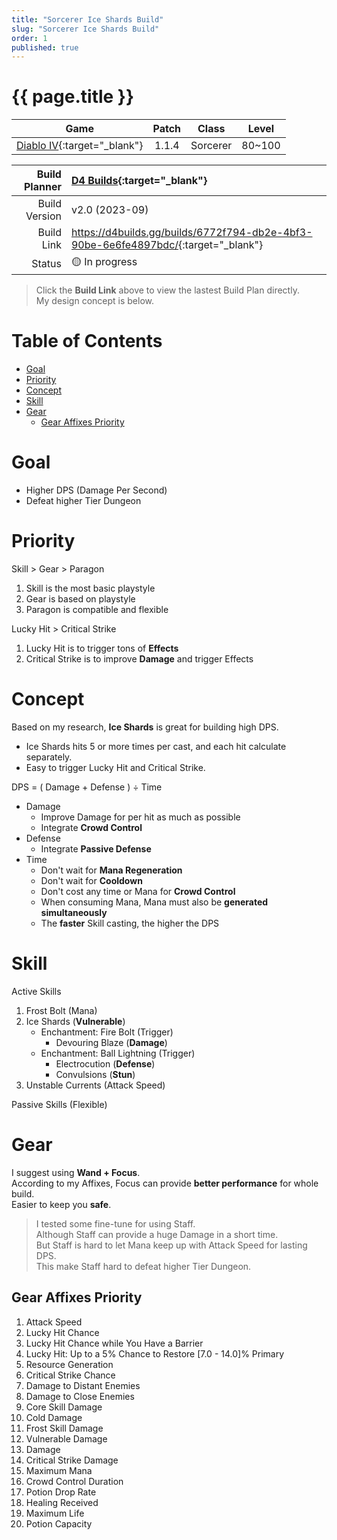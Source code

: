 ```yaml
---
title: "Sorcerer Ice Shards Build"
slug: "Sorcerer Ice Shards Build"
order: 1
published: true
---
```


# {{ page.title }} <!-- omit from toc -->

|                             Game                             | Patch |  Class   | Level  |
| :----------------------------------------------------------: | :---: | :------: | :----: |
| [Diablo IV](https://diablo4.blizzard.com/){:target="_blank"} | 1.1.4 | Sorcerer | 80~100 |

| Build Planner | [D4 Builds](https://d4builds.gg/){:target="_blank"}                                  |
| ------------: | :----------------------------------------------------------------------------------- |
| Build Version | v2.0 (2023-09)                                                                       |
|    Build Link | <https://d4builds.gg/builds/6772f794-db2e-4bf3-90be-6e6fe4897bdc/>{:target="_blank"} |
|        Status | 🟡 In progress                                                                        |

> Click the **Build Link** above to view the lastest Build Plan directly.  
> My design concept is below.

# Table of Contents <!-- omit from toc -->
- [Goal](#goal)
- [Priority](#priority)
- [Concept](#concept)
- [Skill](#skill)
- [Gear](#gear)
  - [Gear Affixes Priority](#gear-affixes-priority)

# Goal
- Higher DPS (Damage Per Second)
- Defeat higher Tier Dungeon

# Priority
Skill > Gear > Paragon
1. Skill is the most basic playstyle
2. Gear is based on playstyle
3. Paragon is compatible and flexible

Lucky Hit > Critical Strike
1. Lucky Hit is to trigger tons of **Effects**
2. Critical Strike is to improve **Damage** and trigger Effects

# Concept
Based on my research, **Ice Shards** is great for building high DPS.
- Ice Shards hits 5 or more times per cast, and each hit calculate separately.
- Easy to trigger Lucky Hit and Critical Strike.

DPS = ( Damage + Defense ) ÷ Time
- Damage
  - Improve Damage for per hit as much as possible
  - Integrate **Crowd Control**
- Defense
  - Integrate **Passive Defense**
- Time
  - Don't wait for **Mana Regeneration**
  - Don't wait for **Cooldown**
  - Don't cost any time or Mana for **Crowd Control**
  - When consuming Mana, Mana must also be **generated simultaneously**
  - The **faster** Skill casting, the higher the DPS

# Skill
Active Skills
   1. Frost Bolt (Mana)
   2. Ice Shards (**Vulnerable**)
      - Enchantment: Fire Bolt (Trigger)
        - Devouring Blaze (**Damage**)
      - Enchantment: Ball Lightning (Trigger)
        - Electrocution (**Defense**)
        - Convulsions (**Stun**)
   3. Unstable Currents (Attack Speed)

Passive Skills (Flexible)

# Gear
I suggest using **Wand + Focus**.  
According to my Affixes, Focus can provide **better performance** for whole build.  
Easier to keep you **safe**. 

> I tested some fine-tune for using Staff.  
> Although Staff can provide a huge Damage in a short time.  
> But Staff is hard to let Mana keep up with Attack Speed for lasting DPS.  
> This make Staff hard to defeat higher Tier Dungeon.

## Gear Affixes Priority
1. Attack Speed
2. Lucky Hit Chance
3. Lucky Hit Chance while You Have a Barrier
4. Lucky Hit: Up to a 5% Chance to Restore [7.0 - 14.0]% Primary
5. Resource Generation
6. Critical Strike Chance
7. Damage to Distant Enemies
8. Damage to Close Enemies
9. Core Skill Damage
10. Cold Damage
11. Frost Skill Damage
12. Vulnerable Damage
13. Damage
14. Critical Strike Damage
15. Maximum Mana
16. Crowd Control Duration
17. Potion Drop Rate
18. Healing Received
19. Maximum Life
20. Potion Capacity
